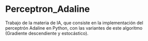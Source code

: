 # Perceptron_Adaline
Trabajo de la materia de IA, que consiste en la implementación del perceptrón Adaline en Python, con las variantes de este algoritmo (Gradiente descendiente y estocástico).
